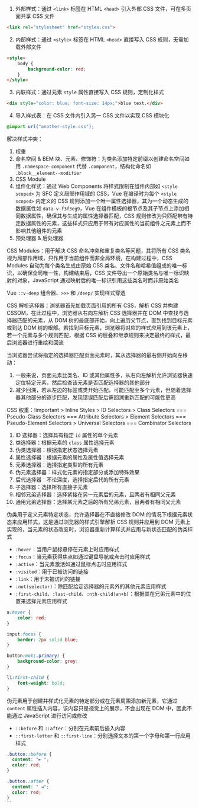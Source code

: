 1. 外部样式：通过 `<link>` 标签在 HTML `<head>` 引入外部 CSS 文件，可在多页面共享 CSS 文件

```HTML
<link rel="stylesheet" href="styles.css">
```

2. 内部样式：通过 `<style>` 标签在 HTML `<head>` 直接写入 CSS 规则，无需加载外部文件

```HTML
<style>
	body {
	    background-color: red;
	}
</style>
```

3. 内联样式：通过元素 `style` 属性直接写入 CSS 规则，定制化样式

```HTML
<div style="color: blue; font-size: 14px;">blue text.</div>
```

4. 导入样式表：在 CSS 文件内引入另一 CSS 文件以实现 CSS 模块化

```CSS
@import url("another-style.css");
```

解决样式冲突：

1. 权重
2. 命名空间 & BEM 块、元素、修饰符：为类名添加特定前缀以创建命名空间如用 `.namespace-component` 代替 `.component`，结构化命名如 `.block__element--modifier`
3. CSS Module
4. 组件化样式：通过 Web Components 将样式限制在组件内部如 `<style scoped>` 为 SFC 定义局部作用域的 CSS，Vue 在编译时为每个 `<style scoped>` 内定义的 CSS 规则添加一个唯一属性选择器，其为一个动态生成的数据属性如 `data-v-f3f3eg9`，Vue 在组件模板的根节点及其子节点上添加相同数据属性，确保其与生成的属性选择器匹配，CSS 规则修改为只匹配带有特定数据属性的元素，这些样式只应用于带有对应属性的当前组件之元素上而不影响其他组件的元素
5. 预处理器 & 后处理器

CSS Modules：用于解决 CSS 命名冲突和重复类名等问题，其将所有 CSS 类名视为局部作用域，只作用于当前组件而非全局环境，在构建过程中，CSS Modules 自动为每个类名生成由原始 CSS 类名、文件名和哈希值组成的唯一标识，以确保全局唯一性，构建结束后，CSS 文件导出一个原始类名与唯一标识映射的对象，JavaScript 通过映射后的唯一标识引用这些类名时而非原始类名

Vue `::v-deep` 组合器、`>>>` 和 `/deep/` 实现样式穿透

CSS 解析选择器：浏览器首先加载页面引用的所有 CSS，解析 CSS 并构建 CSSOM，在此过程中，浏览器从右向左解析 CSS 选择器并在 DOM 中查找与选择器匹配的元素，从 DOM 树的最底部开始，向上遍历父节点，直到找到目标元素或到达 DOM 树的根部。若找到目标元素，浏览器将对应的样式应用到该元素上，若一个元素与多个规则匹配，根据 CSS 的层叠和继承规则来决定最终的样式，最后浏览器进行重绘和回流

当浏览器尝试将指定的选择器匹配页面元素时，其从选择器的最右侧开始向左移动：

1. 一般来说，页面元素比类名、ID 或其他属性多，从右向左解析允许浏览器快速定位特定元素，然后检查该元素是否匹配选择器的其他部分
2. 减少回溯，若从左边的标签或类开始匹配，可能匹配至多个元素，但随着选择器其他部分的逐步匹配，发现错误匹配后需回溯重新匹配的可能性更高

CSS 权重：!important > Inline Styles > ID Selectors > Class Selectors === Pseudo-Class Selectors === Attribute Selectors > Element Selectors === Pseudo-Element Selectors > Universal Selectors === Combinator Selectors

1. ID 选择器：选择具有指定 `id` 属性的单个元素
2. 类选择器：根据元素的 `class` 属性选择元素
3. 伪类选择器：根据指定状态选择元素
4. 属性选择器：根据元素的属性及属性值选择元素
5. 元素选择器：选择指定类型的所有元素
6. 伪元素选择器：样式化元素的指定部分或添加特殊效果
7. 后代选择器：不论深度，选择指定后代的所有元素
8. 子选择器：选择所有直接子元素
9. 相邻兄弟选择器：选择紧接在另一元素后的元素，且两者有相同父元素
10. 通用兄弟选择器：选择某元素之后的所有兄弟元素，且两者有相同父元素

伪类用于定义元素特定状态，允许选择器在不直接修改 DOM 的情况下根据元素状态来应用样式，这是通过浏览器的样式引擎解析 CSS 规则并应用到 DOM 元素上实现的，当元素的状态改变时，浏览器重新计算样式并应用与新状态匹配的伪类样式

- `:hover`：当用户鼠标悬停在元素上时应用样式
- `:focus`：当元素获得焦点如通过键盘导航或点击时应用样式
- `:active`：当元素激活如通过鼠标点击时应用样式
- `:visited`：用于已被访问的链接
- `:link`：用于未被访问的链接
- `:not(selector)`：除匹配给定选择器的元素外的其他元素应用样式
- `:first-child`、`:last-child`、`:nth-child(an+b)`：根据其在兄弟元素中的位置来选择元素应用样式

```CSS
a:hover {
    color: red;
}

input:focus {
    border: 2px solid blue;
}

button:not(.primary) {
    background-color: grey;
}

li:first-child {
    font-weight: bold;
}
```

伪元素用于创建并样式化元素的特定部分或在元素周围添加新元素，它通过 `content` 属性插入内容，该内容只是视觉上的展示，不会出现在 DOM 中，因此不能通过 JavaScript 进行访问或修改

- `::before` 和 `::after`：分别在元素前后插入内容
- `::first-letter` 和 `::first-line`：分别选择文本的第一个字母和第一行应用样式

```CSS
.button::before {
  content: "► ";
  color: red;
}

.button::after {
  content: " ◄";
  color: red;
}
``
```
